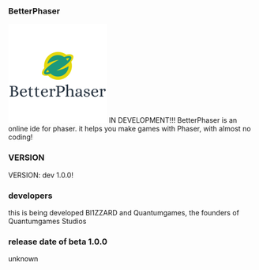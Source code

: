 ### BetterPhaser
![BetterPhaser](https://github.com/Quantumgames-Studios-and-games/BetterPhaser/blob/master/phaser.png "BetterPhaser Logo")
IN DEVELOPMENT!!!
BetterPhaser is an online ide for phaser. it helps you make games with Phaser, with almost no coding!
### VERSION

VERSION: dev 1.0.0!

### developers
this is being developed Bl1ZZARD and Quantumgames, the founders of Quantumgames Studios

### release date of beta 1.0.0
unknown

